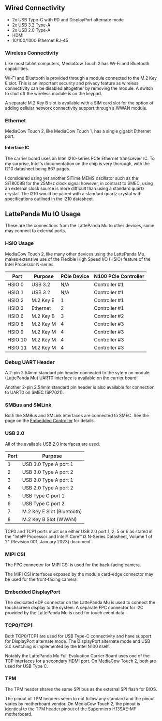 
## Wired Connectivity

* 2x USB Type-C with PD and DisplayPort alternate mode
* 2x USB 3.2 Type-A
* 2x USB 2.0 Type-A
* HDMI
* 10/100/1000 Ethernet RJ-45

### Wireless Connectivity
Like most tablet computers, MediaCow Touch 2 has Wi-Fi and Bluetooth capabilities. 

Wi-Fi and Bluetooth is provided through a module connected to the M.2 Key E slot. This is an important security and privacy feature as wireless connectivity can be disabled altogether by removing the module. A switch to shut off the wireless module is on the keypad.

A separate M.2 Key B slot is available with a SIM card slot for the option of adding cellular network connectivity support through a WWAN module.

### Ethernet
MediaCow Touch 2, like MediaCow Touch 1, has a single gigabit Ethernet port. 

#### Interface IC
The carrier board uses an Intel I210-series PCIe Ethernet transcevier IC. To my surprise, Intel's documentation on the chip is very thorough, with the I210 datasheet being 867 pages. 

I considered using yet another SiTime MEMS oscillator such as the SiT8008B for the 25MHz clock signal however, in contrast to SMEC, using an external clock source is more difficult than using a standard quartz crystal. The I210 would be paired with a standard quartz crystal with specifications outlined in the I210 datasheet.

## LattePanda Mu IO Usage
These are the connections from the LattePanda Mu to other devices, some may connect to external ports.

### HSIO Usage
MediaCow Touch 2, like many other devices using the LattePanda Mu, makes extensive use of the Flexible High Speed I/O (HSIO) feature of the Intel Processor N-series.

| Port    | Purpose    | PCIe Device | N100 PCIe Controller |
| ------- | ---------- | ----------- | -------------------- |
| HSIO 0  | USB 3.2    | N/A         | Controller #1        |
| HSIO 1  | USB 3.2    | N/A         | Controller #1        |
| HSIO 2  | M.2 Key E  | 1           | Controller #1        |
| HSIO 3  | Ethernet   | 2           | Controller #1        |
| HSIO 6  | M.2 Key B  | 3           | Controller #2        |
| HSIO 8  | M.2 Key M  | 4           | Controller #3        |
| HSIO 9  | M.2 Key M  | 4           | Controller #3        |
| HSIO 10 | M.2 Key M  | 4           | Controller #3        |
| HSIO 11 | M.2 Key M  | 4           | Controller #3        |

### Debug UART Header
A 2-pin 2.54mm standard pin header connected to the sytem on module (LattePanda Mu) UART0 interface is available on the carrier board. 

Another 2-pin 2.54mm standard pin header is also available for connection to UART0 on SMEC (SP7021).

### SMBus and SMLink
Both the SMBus and SMLink interfaces are connected to SMEC. See the page on the [Embedded Controller](../smec/) for details.

### USB 2.0
All of the available USB 2.0 interfaces are used. 

| Port | Purpose                    | 
| ---- | -------------------------- |
| 1    | USB 3.0 Type A port 1      |
| 2    | USB 3.0 Type A port 2      |
| 3    | USB 2.0 Type A port 1      |
| 4    | USB 2.0 Type A port 2      |
| 5    | USB Type C port 1          |
| 6    | USB Type C port 2          |
| 7    | M.2 Key E Slot (Bluetooth) |
| 8    | M.2 Key B Slot (WWAN)      |

TCP0 and TCP1 ports must use either USB 2.0 port 1, 2, 5 or 6 as stated in the "Intel® Processor and Intel® Core™ i3 N-Series Datasheet, Volume 1 of 2" (Revision 001, January 2023) document.

### MIPI CSI
The FPC connector for MIPI CSI is used for the back-facing camera.

The MIPI CSI interfaces exposed by the module card-edge connector may be used for the front-facing camera. 

### Embedded DisplayPort
The dedicated eDP connector on the LattePanda Mu is used to connect the touchscreen display to the system. A separate FPC connector for I2C provided by the LattePanda Mu is used for touch event data.

### TCP0/TCP1
Both TCP0/TCP1 are used for USB Type-C connectivity and have support for DisplayPort alternate mode. The DisplayPort alternate mode and USB 3.0 switching is implemented by the Intel N100 itself.

Notably the LattePanda Mu Full Evaluation Carrier Board uses one of the TCP interfaces for a secondary HDMI port. On MediaCow Touch 2, both are used for USB Type C. 

### TPM
The TPM header shares the same SPI bus as the external SPI flash for BIOS. 

The pinout of TPM headers seem to not follow any standard and the pinout varies by motherboard vendor. On MediaCow Touch 2, the pinout is identical to the TPM header pinout of the Supermicro H13SAE-MF motherboard.

